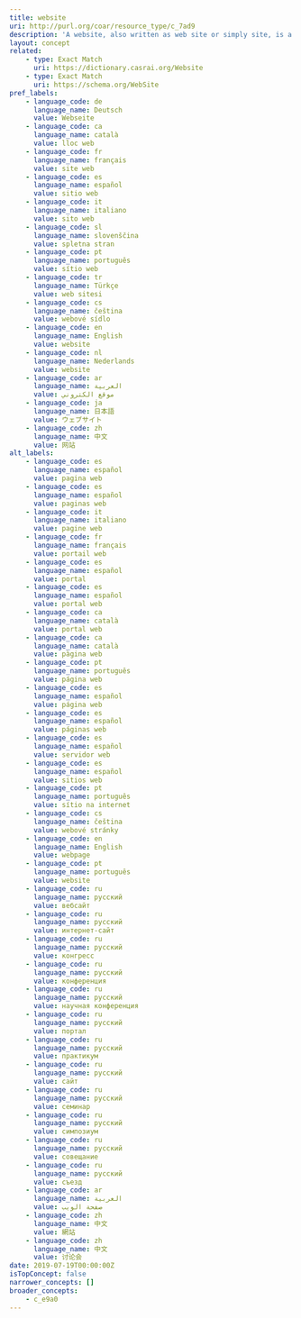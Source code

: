 ```yaml
---
title: website
uri: http://purl.org/coar/resource_type/c_7ad9
description: 'A website, also written as web site or simply site, is a set of related web pages typically served from a single web domain. A website is hosted on at least one web server, accessible via a network such as the Internet or a private local area network through an Internet address known as a uniform resource locator (URL). All publicly accessible websites collectively constitute the World Wide Web. [Source: https://en.wikipedia.org/wiki/Website ]'
layout: concept
related:
    - type: Exact Match
      uri: https://dictionary.casrai.org/Website
    - type: Exact Match
      uri: https://schema.org/WebSite
pref_labels:
    - language_code: de
      language_name: Deutsch
      value: Webseite
    - language_code: ca
      language_name: català
      value: lloc web
    - language_code: fr
      language_name: français
      value: site web
    - language_code: es
      language_name: español
      value: sitio web
    - language_code: it
      language_name: italiano
      value: sito web
    - language_code: sl
      language_name: slovenščina
      value: spletna stran
    - language_code: pt
      language_name: português
      value: sítio web
    - language_code: tr
      language_name: Türkçe
      value: web sitesi
    - language_code: cs
      language_name: čeština
      value: webové sídlo
    - language_code: en
      language_name: English
      value: website
    - language_code: nl
      language_name: Nederlands
      value: website
    - language_code: ar
      language_name: العربية
      value: موقع الكتروني
    - language_code: ja
      language_name: 日本語
      value: ウェブサイト
    - language_code: zh
      language_name: 中文
      value: 网站
alt_labels:
    - language_code: es
      language_name: español
      value: pagina web
    - language_code: es
      language_name: español
      value: paginas web
    - language_code: it
      language_name: italiano
      value: pagine web
    - language_code: fr
      language_name: français
      value: portail web
    - language_code: es
      language_name: español
      value: portal
    - language_code: es
      language_name: español
      value: portal web
    - language_code: ca
      language_name: català
      value: portal web
    - language_code: ca
      language_name: català
      value: pàgina web
    - language_code: pt
      language_name: português
      value: página web
    - language_code: es
      language_name: español
      value: página web
    - language_code: es
      language_name: español
      value: páginas web
    - language_code: es
      language_name: español
      value: servidor web
    - language_code: es
      language_name: español
      value: sitios web
    - language_code: pt
      language_name: português
      value: sítio na internet
    - language_code: cs
      language_name: čeština
      value: webové stránky
    - language_code: en
      language_name: English
      value: webpage
    - language_code: pt
      language_name: português
      value: website
    - language_code: ru
      language_name: русский
      value: вебсайт
    - language_code: ru
      language_name: русский
      value: интернет-сайт
    - language_code: ru
      language_name: русский
      value: конгресс
    - language_code: ru
      language_name: русский
      value: конференция
    - language_code: ru
      language_name: русский
      value: научная конференция
    - language_code: ru
      language_name: русский
      value: портал
    - language_code: ru
      language_name: русский
      value: практикум
    - language_code: ru
      language_name: русский
      value: сайт
    - language_code: ru
      language_name: русский
      value: семинар
    - language_code: ru
      language_name: русский
      value: симпозиум
    - language_code: ru
      language_name: русский
      value: совещание
    - language_code: ru
      language_name: русский
      value: съезд
    - language_code: ar
      language_name: العربية
      value: صفحة الويب
    - language_code: zh
      language_name: 中文
      value: 網站
    - language_code: zh
      language_name: 中文
      value: 讨论会
date: 2019-07-19T00:00:00Z
isTopConcept: false
narrower_concepts: []
broader_concepts:
    - c_e9a0
---
```


